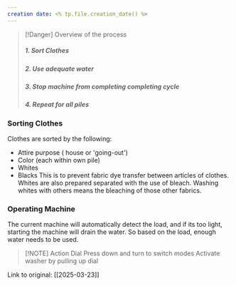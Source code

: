 ```yaml
---
creation date: <% tp.file.creation_date() %>
---
```


> [!Danger] Overview of the process
> ##### 1. Sort Clothes
> ##### 2. Use adequate water
> ##### 3. Stop machine from completing completing cycle
> ##### 4. Repeat for all piles
 
### Sorting Clothes
Clothes are sorted by the following:
- Attire purpose ( house or 'going-out')
- Color (each within own pile)
- Whites
- Blacks
This is to prevent fabric dye transfer between articles of clothes. Whites are also prepared separated with the use of bleach. Washing whites with others means the bleaching of those other fabrics.

### Operating Machine
The current machine will automatically detect the load, and if its too light, starting the machine will drain the water. So based on the load, enough water needs to be used. 


> [!NOTE] Action Dial
> Press down and turn to switch modes
> Activate washer by pulling up dial

Link to original: [[2025-03-23]]